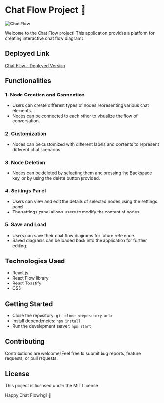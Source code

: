 # Chat Flow Project 🚀

![Chat Flow](https://drive.google.com/file/d/1qR2xHNHezrtnqehix2QcInV2SDyH2yKt/view?usp=sharing)

Welcome to the Chat Flow project! This application provides a platform for creating interactive chat flow diagrams.

## Deployed Link

[Chat Flow - Deployed Version](https://chat-flow-black.vercel.app/)

## Functionalities

### 1. Node Creation and Connection

- Users can create different types of nodes representing various chat elements.
- Nodes can be connected to each other to visualize the flow of conversation.

### 2. Customization

- Nodes can be customized with different labels and contents to represent different chat scenarios.

### 3. Node Deletion

- Nodes can be deleted by selecting them and pressing the Backspace key, or by using the delete button provided.

### 4. Settings Panel

- Users can view and edit the details of selected nodes using the settings panel.
- The settings panel allows users to modify the content of nodes.

### 5. Save and Load

- Users can save their chat flow diagrams for future reference.
- Saved diagrams can be loaded back into the application for further editing.

## Technologies Used

- React.js
- React Flow library
- React Toastify
- CSS

## Getting Started

- Clone the repository: `git clone <repository-url>`
- Install dependencies: `npm install`
- Run the development server: `npm start`

## Contributing

Contributions are welcome! Feel free to submit bug reports, feature requests, or pull requests.

## License

This project is licensed under the MIT License

Happy Chat Flowing! 🌟
